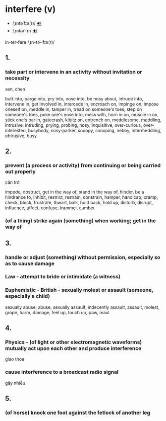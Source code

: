 # interfere (v)

- /ˌɪntəˈfɪə(r)/ [🔊](https://www.oxfordlearnersdictionaries.com/media/english/uk_pron/i/int/inter/interfere__gb_1.mp3)
- /ˌɪntərˈfɪr/ [🔊](https://www.oxfordlearnersdictionaries.com/media/english/us_pron/i/int/inter/interfere__us_1.mp3)

in-ter-fere /ˌɪn-tə-ˈfɪə(r)/

## 1.

### take part or intervene in an activity without invitation or necessity

xen, chen

butt into, barge into, pry into, nose into, be nosy about, intrude into, intervene in, get involved in, intercede in, encroach on, impinge on, impose oneself on, meddle in, tamper in, tread on someone's toes, step on someone's toes, poke one's nose into, mess with, horn in on, muscle in on, stick one's oar in, gatecrash, kibitz on, entrench on, meddlesome, meddling, intrusive, intruding, prying, probing, nosy, inquisitive, over-curious, over-interested, busybody, nosy-parker, snoopy, snooping, nebby, intermeddling, obtrusive, busy 

## 2.

### prevent (a process or activity) from continuing or being carried out properly

cản trở

impede, obstruct, get in the way of, stand in the way of, hinder, be a hindrance to, inhibit, restrict, restrain, constrain, hamper, handicap, cramp, check, block, frustrate, thwart, balk, hold back, hold up, disturb, disrupt, influence, affect, confuse, trammel, cumber

### (of a thing) strike again (something) when working; get in the way of

## 3.

### handle or adjust (something) without permission, especially so as to cause damage

### Law - attempt to bride or intimidate (a witness)

### Euphemistic - British - sexually molest or assault (someone, especially a child)

sexually abuse, abuse, sexually assault, indecently assault, assault, molest, grope, harm, damage, feel up, touch up, paw, maul

## 4.

### Physics - (of light or other electromagnetic waveforms) mutually act upon each other and produce interference

giao thoa

### cause interference to a broadcast radio signal

gây nhiễu

## 5.

### (of horse) knock one foot against the fetlock of another leg